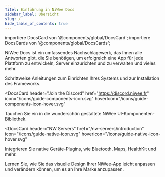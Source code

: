 ```yaml
---
Titel: Einführung in NiWee Docs
sidebar_label: Übersicht
slug: /
hide_table_of_contents: true
---
```


importiere DocsCard von '@components/global/DocsCard';
importiere DocsCards von '@components/global/DocsCards';

<head>
  <title>NiWee Docs - Ihr persönlicher Assistent bei NiWee Productions</title>
  <meta
    name="description"
    content="NiWee Framework ist ein Open-Source UI-Toolkit zur Erstellung eigener mobiler Apps unter Verwendung von Webtechnologien mit Integrationen für beliebte Frameworks."
  />
  <link rel="canonical" href="https://docs.niwee.fr" />
  <link rel="alternate" href="https://docs.niwee.fr" hreflang="x-default" />
  <link rel="alternate" href="https://docs.niwee.fr" hreflang="de" />
  <meta property="og:url" content="https://docs.niwee.fr" />
</head>

NiWee Docs ist ein umfassendes Nachschlagewerk, das Ihnen alle Antworten gibt, die Sie benötigen, um erfolgreich eine App für jede Plattform zu entwickeln, Server einzurichten und zu verwalten und vieles mehr.

<intro-end />

<DocsCards>
  <DocsCard header="Die NiWee CLI" href="/intro/cli" icon="/icons/guide-installation-icon.svg" hoverIcon="/icons/guide-installation-icon-hover.svg">
    <p>Schrittweise Anleitungen zum Einrichten Ihres Systems und zur Installation des Frameworks.</p>
  </DocsCard>

<DocsCard
  header="Join the Discord"
  href="https://discord.niwee.fr"
  icon="/icons/guide-components-icon.svg"
  hoverIcon="/icons/guide-components-icon-hover.svg"
>
  <p>Tauchen Sie ein in die wunderschön gestaltete NiWee UI-Komponenten-Bibliothek.</p>
</DocsCard>

<DocsCard
  header="NW Servers"
  href="/nw-servers/introduction"
  icon="/icons/guide-native-icon.svg"
  hoverIcon="/icons/guide-native-icon-hover.svg"
>
  <p>Integrieren Sie native Geräte-Plugins, wie Bluetooth, Maps, HealthKit und mehr.</p>
</DocsCard>

  <DocsCard header="CloudPanel" href="/cloudpanel/introduction" icon="/icons/guide-theming-icon.svg" hoverIcon="/icons/guide-theming-icon-hover.svg">
    <p>Lernen Sie, wie Sie das visuelle Design Ihrer NiWee-App leicht anpassen und verändern können, um es an Ihre Marke anzupassen.</p>
  </DocsCard>
</DocsCards>
